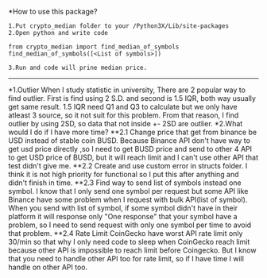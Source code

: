 *How to use this package?

	1.Put crypto_median folder to your /Python3X/Lib/site-packages
	2.Open python and write code
	
```
from crypto_median import find_median_of_symbols
find_median_of_symbols([<List of symbols>])
```

	3.Run and code will prine median price.

--------------------------------------------------------------
*1.Outlier
	When I study statistic in university, There are 2 popular way to find outlier. First is find using 2 S.D. and second is 1.5 IQR, both way usually get same result. 1.5 IQR need Q1 and Q3 to calculate but we only have atleast 3 source, so it not suit for this problem. From that reason, I find outlier by using 2SD, so data that not inside +- 2SD are outlier.
*2.What would I do if I have more time?
**2.1 Change price that get from binance be USD instead of stable coin BUSD.
	Because Binance API don't have way to get usd price directly ,so I need to get BUSD price and send to other 4 API to get USD price of BUSD, but it will reach limit and I can't use other API that test didn't give me.	
**2.2 Create and use custom error in structs folder.
	I think it is not high priority for functional so I put this after anything and didn't finish in time.
**2.3 Find way to send list of symbols instead one symbol.
	I know that I only send one symbol per request but some API like Binance have some problem when I request with bulk API(list of symbol). When you send with list of symbol, if some symbol didn't have in their platform it will response only "One response" that your symbol have a problem, so I need to send request with only one symbol per time to avoid that problem. 
**2.4 Rate Limit
	CoinGecko have worst API rate limit only 30/min so that why I only need code to sleep when CoinGecko reach limit because other API is impossible to reach limit before Coingecko. But I know that you need to handle other API too for rate limit, so if I have time I will handle on other API too.

